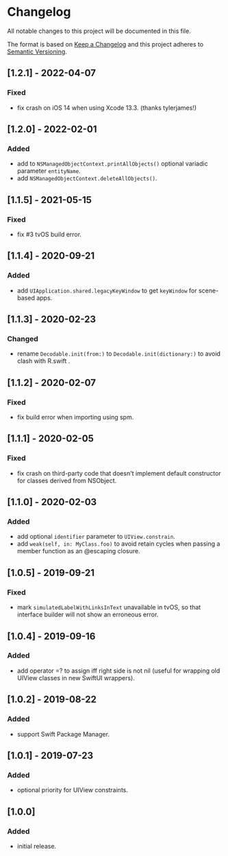 # Changelog
All notable changes to this project will be documented in this file.

The format is based on [Keep a Changelog](http://keepachangelog.com/en/1.0.0/)
and this project adheres to [Semantic Versioning](http://semver.org/spec/v2.0.0.html).

## [1.2.1] - 2022-04-07

### Fixed
- fix crash on iOS 14 when using Xcode 13.3. (thanks tylerjames!)

## [1.2.0] - 2022-02-01

### Added
- add to `NSManagedObjectContext.printAllObjects()` optional variadic parameter `entityName`.
- add `NSManagedObjectContext.deleteAllObjects()`.

## [1.1.5] - 2021-05-15

### Fixed
- fix #3 tvOS build error.

## [1.1.4] - 2020-09-21

### Added
- add `UIApplication.shared.legacyKeyWindow` to get `keyWindow` for scene-based apps.

## [1.1.3] - 2020-02-23

### Changed
- rename `Decodable.init(from:)` to `Decodable.init(dictionary:)` to avoid clash with R.swift .

## [1.1.2] - 2020-02-07

### Fixed
- fix build error when importing using spm.

## [1.1.1] - 2020-02-05

### Fixed
- fix crash on third-party code that doesn't implement default constructor for classes derived from NSObject.

## [1.1.0] - 2020-02-03

### Added
- add optional `identifier` parameter to `UIView.constrain`.
- add `weak(self, in: MyClass.foo)` to avoid retain cycles when passing a member function as an @escaping closure.

## [1.0.5] - 2019-09-21

### Fixed
- mark `simulatedLabelWithLinksInText` unavailable in tvOS, so that interface builder will not show an erroneous error.

## [1.0.4] - 2019-09-16

### Added
- add operator =? to assign iff right side is not nil (useful for wrapping old UIView classes in new SwiftUI wrappers).

## [1.0.2] - 2019-08-22

### Added
- support Swift Package Manager.

## [1.0.1] - 2019-07-23

### Added
- optional priority for UIView constraints.

## [1.0.0]

### Added
- initial release.
